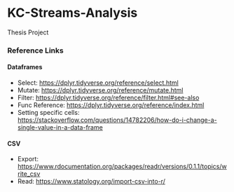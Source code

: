 # KC-Streams-Analysis
Thesis Project




### Reference Links


#### Dataframes

* Select: https://dplyr.tidyverse.org/reference/select.html
* Mutate: https://dplyr.tidyverse.org/reference/mutate.html
* Filter: https://dplyr.tidyverse.org/reference/filter.html#see-also
* Func Reference: https://dplyr.tidyverse.org/reference/index.html
* Setting specific cells: https://stackoverflow.com/questions/14782206/how-do-i-change-a-single-value-in-a-data-frame

#### CSV

* Export: https://www.rdocumentation.org/packages/readr/versions/0.1.1/topics/write_csv
* Read: https://www.statology.org/import-csv-into-r/